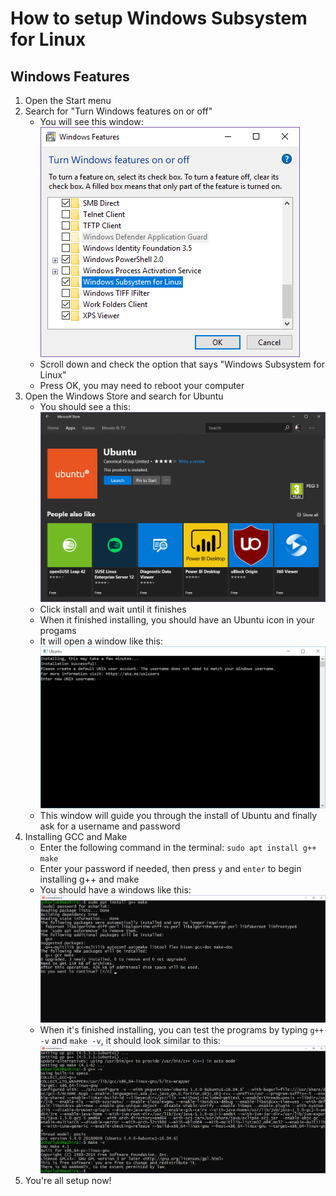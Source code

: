 # How to setup Windows Subsystem for Linux

## Windows Features
1. Open the Start menu
2. Search for "Turn Windows features on or off"
    - You will see this window: ![Windows Features](/images/windows/setup_wsl_1.png)
    - Scroll down and check the option that says "Windows Subsystem for Linux"
    - Press OK, you may need to reboot your computer
3. Open the Windows Store and search for Ubuntu
    - You should see a this: ![Ubuntu on Windows Store](/images/windows/setup_wsl_2.png)
    - Click install and wait until it finishes
    - When it finished installing, you should have an Ubuntu icon in your progams
    - It will open a window like this: ![Ubuntu install](/images/windows/setup_wsl_3.png)
    - This window will guide you through the install of Ubuntu and finally ask for a username and password
4. Installing GCC and Make
    - Enter the following command in the terminal: `sudo apt install g++ make`
    - Enter your password if needed, then press `y` and `enter` to begin installing g++ and make
    - You should have a windows like this: ![GGC Make install](/images/windows/setup_wsl_4.png)
    - When it's finished installing, you can test the programs by typing `g++ -v` and `make -v`, it should look similar to this: ![GGC Make version](/images/windows/setup_wsl_5.png)
5. You're all setup now!